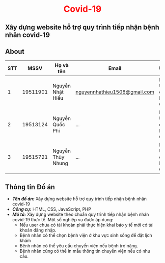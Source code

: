 <h1 align ='center'> <b style = 'color: red;'> Covid-19 </b></h1>

## Xây dựng website hỗ trợ quy trình tiếp nhận bệnh nhân covid-19

## About

| STT | MSSV       |Họ và tên         | Email                |University                                               |
| ----|:----------:|----------------  |----------------------|-----------------------------------------------------|
| 1   | 19511901   | Nguyễn Nhật Hiếu |nguyennhathieu1508@gmail.com|Industrial University of Thanh Pho Ho Chi Minh|
| 2   | 19513124   | Nguyễn Quốc Phi  |...|Industrial University of Thanh Pho Ho Chi Minh|
| 3   | 19515721   | Nguyễn Thùy Nhung |...|Industrial University of Thanh Pho Ho Chi Minh|

## Thông tin Đồ án

* ***Tên đồ án:*** Xây dựng website hỗ trợ quy trình tiếp nhận bệnh nhân covid-19
* ***Công cụ:*** HTML, CSS, JavaScript, PHP
* ***Mô tả:*** Xây dựng website theo chuẩn quy trình tiếp nhận bệnh nhân covid-19 thực tế. Một số nghiệp vụ được áp dụng: 
  - Nếu user chưa có tài khoản phải thực hiện khai báo y tế mới có tài khoản đăng nhập.
  - Bệnh nhân có thể chọn bệnh viện ở khu vực sinh sống để đặt lịch khám
  - Bệnh nhân có thể yêu cầu chuyển viện nếu bệnh trở nặng.
  - Bệnh nhân cũng có thể in mẫu thông tin chuyển viện nếu có nhu cầu.
